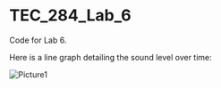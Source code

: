# TEC_284_Lab_6
Code for Lab 6.

Here is a line graph detailing the sound level over time:

![Picture1](<img width="598" height="361" alt="Screenshot 2025-09-09 143932" src="https://github.com/user-attachments/assets/252e1d81-34e2-41b2-8811-850ab51874f2" />)
